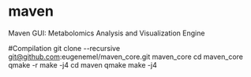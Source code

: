 # maven
Maven GUI: Metabolomics Analysis and Visualization Engine 


#Compilation
git clone --recursive  git@github.com:eugenemel/maven_core.git maven_core
cd maven_core
qmake -r
make -j4
cd maven
qmake 
make -j4
